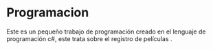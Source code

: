 # Programacion
<p>Este es un pequeño trabajo de programación creado en el lenguaje de programación c#, este trata sobre el registro de películas .</p>
